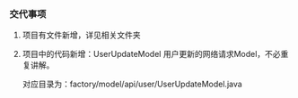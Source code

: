 ### 交代事项

1. 项目有文件新增，详见相关文件夹

2. 项目中的代码新增：UserUpdateModel 用户更新的网络请求Model，不必重复讲解。

   对应目录为：factory/model/api/user/UserUpdateModel.java


